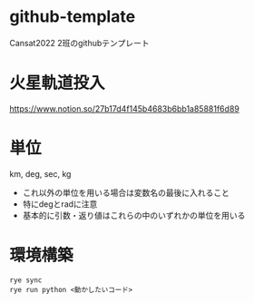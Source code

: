 # github-template
Cansat2022 2班のgithubテンプレート 
# 火星軌道投入
https://www.notion.so/27b17d4f145b4683b6bb1a85881f6d89
# 単位
km, deg, sec, kg
- これ以外の単位を用いる場合は変数名の最後に入れること
-  特にdegとradに注意
- 基本的に引数・返り値はこれらの中のいずれかの単位を用いる
# 環境構築
```
rye sync
rye run python <動かしたいコード>
```